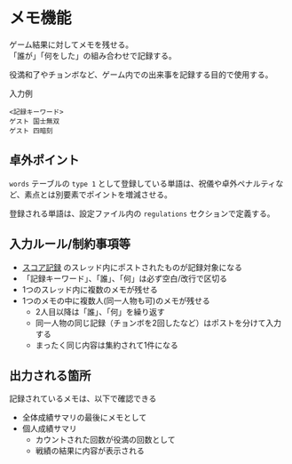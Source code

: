 # メモ機能

ゲーム結果に対してメモを残せる。<br />
「誰が」「何をした」の組み合わせで記録する。

役満和了やチョンボなど、ゲーム内での出来事を記録する目的で使用する。

入力例
```
<記録キーワード>
ゲスト 国士無双
ゲスト 四暗刻
```

## 卓外ポイント

`words` テーブルの `type 1` として登録している単語は、祝儀や卓外ペナルティなど、素点とは別要素でポイントを増減させる。

登録される単語は、設定ファイル内の `regulations` セクションで定義する。

## 入力ルール/制約事項等

- [スコア記録](score_record.md) のスレッド内にポストされたものが記録対象になる
- 「記録キーワード」、「誰」、「何」は必ず空白/改行で区切る
- 1つのスレッド内に複数のメモが残せる
- 1つのメモの中に複数人(同一人物も可)のメモが残せる
  - 2人目以降は「誰」、「何」を繰り返す
  - 同一人物の同じ記録（チョンボを2回したなど）はポストを分けて入力する
  - まったく同じ内容は集約されて1件になる

## 出力される箇所

記録されているメモは、以下で確認できる

- 全体成績サマリの最後にメモとして
- 個人成績サマリ
  - カウントされた回数が役満の回数として
  - 戦績の結果に内容が表示される
